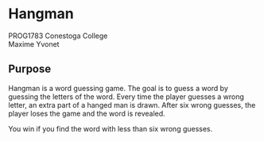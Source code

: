 # Hangman
PROG1783 Conestoga College   
Maxime Yvonet

## Purpose
Hangman is a word guessing game.
The goal is to guess a word by guessing the letters of the word.
Every time the player guesses a wrong letter, an extra part of a hanged man is drawn.
After six wrong guesses, the player loses the game and the word is revealed.


You win if you find the word with less than six wrong guesses.


